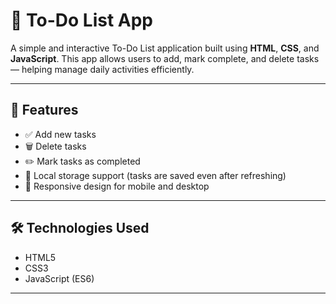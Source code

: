 # 📝 To-Do List App

A simple and interactive To-Do List application built using **HTML**, **CSS**, and **JavaScript**. This app allows users to add, mark complete, and delete tasks — helping manage daily activities efficiently.

---

## 🚀 Features

- ✅ Add new tasks
- 🗑️ Delete tasks
- ✏️ Mark tasks as completed
- 💾 Local storage support (tasks are saved even after refreshing)
- 📱 Responsive design for mobile and desktop

---

## 🛠️ Technologies Used

- HTML5
- CSS3
- JavaScript (ES6)

---
